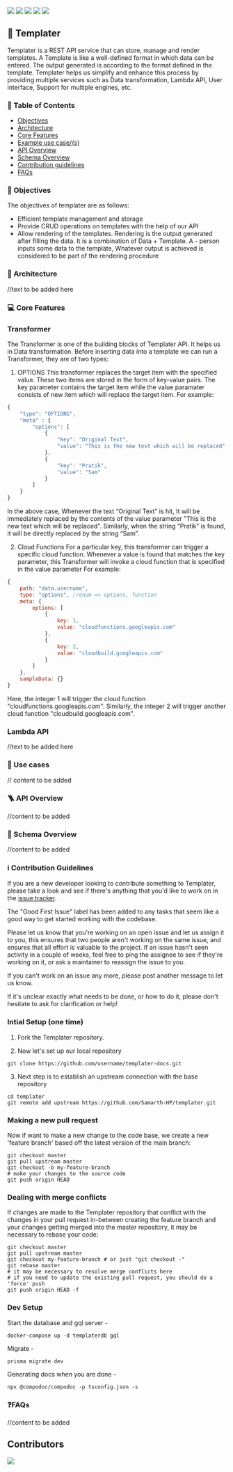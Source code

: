 [![](https://img.shields.io/github/forks/Samarth-HP/templater?style=social)](http://makeapullrequest.com)
[![](https://img.shields.io/github/release-date/Samarth-HP/templater)](http://makeapullrequest.com)
[![](https://img.shields.io/github/languages/count/Samarth-HP/templater)](http://makeapullrequest.com)
[![](https://img.shields.io/github/issues/Samarth-HP/templater/good-first)](http://makeapullrequest.com)
[![](https://img.shields.io/github/issues/Samarth-HP/templater)](http://makeapullrequest.com)



## 📃 Templater

Templater is a REST API service that can store, manage and render templates. A Template is like a well-defined format in which data can be entered. The output generated is according to the format defined in the template. Templater helps us simplify and enhance this process by providing multiple services such as Data transformation, Lambda API, User interface, Support for multiple engines, etc. 

### 📖 Table of Contents 

- [Objectives](#🏹-objectives)
- [Architecture](#👷-architecture)
- [Core Features](#💻-core-features)
- [Example use case/(s)](#🚻-use-cases)
- [API Overview](#🪜-api-overview)
- [Schema Overview](#🔭-schema-overview)
- [Contribution guidelines](#ℹ-contribution-guidelines)
- [FAQs](#❓faqs)


###  🏹 Objectives

The objectives of templater are as follows:

- Efficient template management and storage
- Provide CRUD operations on templates with the help of our API
- Allow rendering of the templates. Rendering is the output generated after filling the data. It is a combination of Data + Template. A - person inputs some data to the template, Whatever output is achieved is considered to be part of the rendering procedure

###  👷 Architecture
//text to be added here


###  💻 Core Features

### Transformer

The Transformer is one of the building blocks of Templater API. It helps us in Data transformation. Before inserting data into a template we can run a Transformer, they are of two types:

1. OPTIONS
This transformer replaces the target item with the specified value. These two items are stored in the form of key-value pairs. The key parameter contains the target item while the value paramater consists of new item which will replace the target item. For example:

```js
{
    "type": "OPTIONS",
    "meta" : {
        "options": [
            {
                "key": "Original Text",
                "value": "This is the new text which will be replaced"
            },
            {
                "key": "Pratik",
                "value": "Sam"
            }
        ]
    }
}
```

In the above case, Whenever the text “Original Text” is hit, It will be immediately replaced by the contents of the value parameter "This is the new text which will be replaced". Similarly, when the string “Pratik” is found, it will be directly replaced by the string “Sam”.

2. Cloud Functions
For a particular key, this transformer can trigger a specific cloud function. Whenever a value is found that matches the key parameter, this Transformer will invoke a cloud function that is specified in the value parameter For example:

```js
{
    path: "data.username",
    type: "options", //enum => options, function
    meta: {
        options: [
            {
                key: 1,
                value: "cloudfunctions.googleapis.com"
            },
            {
                key: 2,
                value: "cloudbuild.googleapis.com"
            }
        ]
    },
    sampleData: {}
}
```
Here, the integer 1 will trigger the cloud function "cloudfunctions.googleapis.com". Similarly, the integer 2 will trigger another cloud function "cloudbuild.googleapis.com".

### Lambda API
//text to be added here


###  🚻 Use cases
// content to be added

### 🪜 API Overview
//content to be added

### 🔭 Schema Overview
//content to be added

### ℹ Contribution Guidelines
If you are a new developer looking to contribute something to Templater, please take a look and see if there's anything that you'd like to work on in the [issue tracker](https://github.com/Samarth-HP/templater/issues).

The "Good First Issue" label has been added to any tasks that seem like a good way to get started working with the codebase.

Please let us know that you're working on an open issue and let us assign it to you, this ensures that two people aren't working on the same issue, and ensures that all effort is valuable to the project. If an issue hasn't seen activity in a couple of weeks, feel free to ping the assignee to see if they're working on it, or ask a maintainer to reassign the issue to you.

If you can't work on an issue any more, please post another message to let us know.

If it's unclear exactly what needs to be done, or how to do it, please don't hesitate to ask for clarification or help!

### Intial Setup (one time)

1. Fork the Templater repository.

2. Now let's set up our local repository
```shell
git clone https://github.com/username/templater-docs.git
```
3. Next step is to establish an upstream connection with the base repository
```shell
cd templater
git remote add upstream https://github.com/Samarth-HP/templater.git
```

### Making a new pull request
Now if want to make a new change to the code base, we create a new 'feature branch' based off the latest version of the main branch:
```shell
git checkout master
git pull upstream master
git checkout -b my-feature-branch 
# make your changes to the source code
git push origin HEAD
```
### Dealing with merge conflicts
If changes are made to the Templater repository that conflict with the changes in your pull request in-between creating the feature branch and your changes getting merged into the master repository, it may be necessary to rebase your code:

```shell
git checkout master
git pull upstream master
git checkout my-feature-branch # or just "git checkout -" 
git rebase master
# it may be necessary to resolve merge conflicts here
# if you need to update the existing pull request, you should do a 'force' push
git push origin HEAD -f
```
### Dev Setup
Start the database and gql server - 
```shell 
docker-compose up -d templaterdb gql
```

Migrate -
```shell
prisma migrate dev
```

Generating docs when you are done - 
```shell
npx @compodoc/compodoc -p tsconfig.json -s
```

### ❓FAQs
//content to be added

## Contributors

<a href="https://github.com/Samarth-HP/templater/graphs/contributors">
  <img src="https://contrib.rocks/image?repo=Samarth-HP/templater" />
</a>
